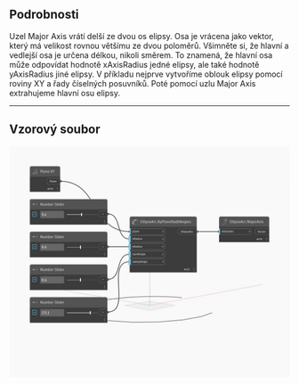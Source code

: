 ## Podrobnosti
Uzel Major Axis vrátí delší ze dvou os elipsy. Osa je vrácena jako vektor, který má velikost rovnou většímu ze dvou poloměrů. Všimněte si, že hlavní a vedlejší osa je určena délkou, nikoli směrem. To znamená, že hlavní osa může odpovídat hodnotě xAxisRadius jedné elipsy, ale také hodnotě yAxisRadius jiné elipsy. V příkladu nejprve vytvoříme oblouk elipsy pomocí roviny XY a řady číselných posuvníků. Poté pomocí uzlu Major Axis extrahujeme hlavní osu elipsy.
___
## Vzorový soubor

![MajorAxis](./Autodesk.DesignScript.Geometry.EllipseArc.MajorAxis_img.jpg)

